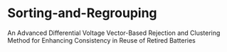 # Sorting-and-Regrouping
An Advanced Differential Voltage Vector-Based Rejection and Clustering Method for Enhancing Consistency in Reuse of Retired Batteries
